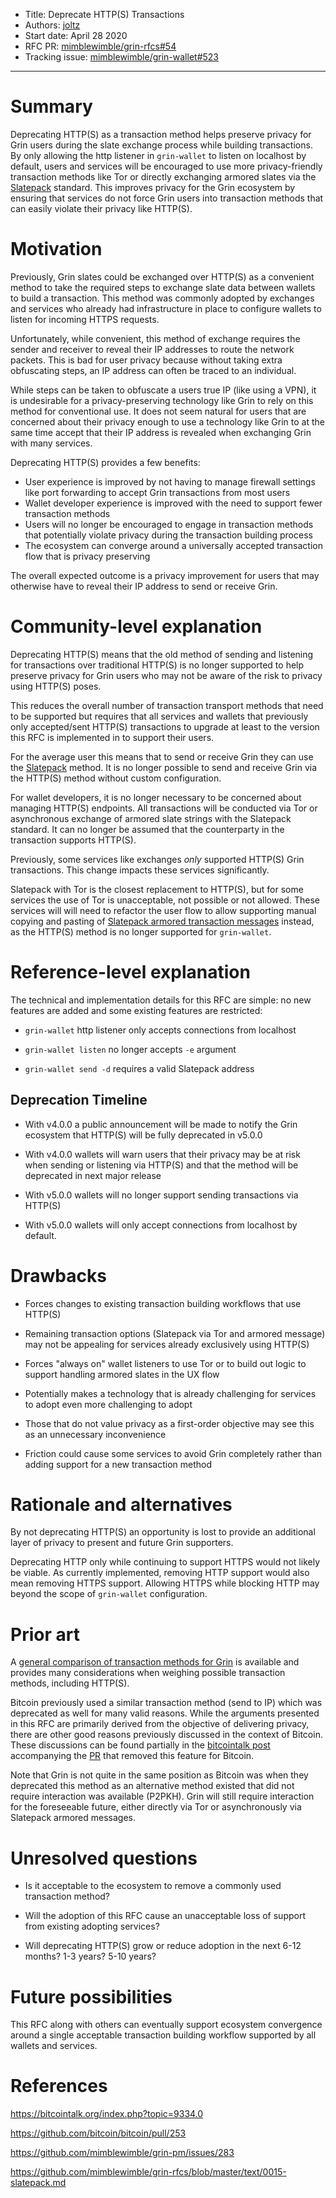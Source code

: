 - Title: Deprecate HTTP(S) Transactions
- Authors: [joltz](mailto:joltz@protonmail.com)
- Start date: April 28 2020
- RFC PR: [mimblewimble/grin-rfcs#54](https://github.com/mimblewimble/grin-rfcs/pull/54)
- Tracking issue: [mimblewimble/grin-wallet#523](https://github.com/mimblewimble/grin-wallet/issues/523)

---

# Summary
[summary]: #summary

Deprecating HTTP(S) as a transaction method helps preserve privacy for Grin users during the slate exchange process while building transactions. By only allowing the http listener in `grin-wallet` to listen on localhost by default, users and services will be encouraged to use more privacy-friendly transaction methods like Tor or directly exchanging armored slates via the [Slatepack](https://github.com/mimblewimble/grin-rfcs/blob/master/text/0015-slatepack.md) standard. This improves privacy for the Grin ecosystem by ensuring that services do not force Grin users into transaction methods that can easily violate their privacy like HTTP(S).

# Motivation
[motivation]: #motivation

Previously, Grin slates could be exchanged over HTTP(S) as a convenient method to take the required steps to exchange slate data between wallets to build a transaction. This method was commonly adopted by exchanges and services who already had infrastructure in place to configure wallets to listen for incoming HTTPS requests.

Unfortunately, while convenient, this method of exchange requires the sender and receiver to reveal their IP addresses to route the network packets. This is bad for user privacy because without taking extra obfuscating steps, an IP address can often be traced to an individual.

While steps can be taken to obfuscate a users true IP (like using a VPN), it is undesirable for a privacy-preserving technology like Grin to rely on this method for conventional use. It does not seem natural for users that are concerned about their privacy enough to use a technology like Grin to at the same time accept that their IP address is revealed when exchanging Grin with many services.

Deprecating HTTP(S) provides a few benefits:
  - User experience is improved by not having to manage firewall settings like port forwarding to accept Grin transactions from most users
  - Wallet developer experience is improved with the need to support fewer transaction methods
  - Users will no longer be encouraged to engage in transaction methods that potentially violate privacy during the transaction building process
  - The ecosystem can converge around a universally accepted transaction flow that is privacy preserving

The overall expected outcome is a privacy improvement for users that may otherwise have to reveal their IP address to send or receive Grin.

# Community-level explanation
[community-level-explanation]: #community-level-explanation

Deprecating HTTP(S) means that the old method of sending and listening for transactions over traditional HTTP(S) is no longer supported to help preserve privacy for Grin users who may not be aware of the risk to privacy using HTTP(S) poses.

This reduces the overall number of transaction transport methods that need to be supported but requires that all services and wallets that previously only accepted/sent HTTP(S) transactions to upgrade at least to the version this RFC is implemented in to support their users.

For the average user this means that to send or receive Grin they can use the [Slatepack](https://github.com/mimblewimble/grin-rfcs/blob/master/text/0015-slatepack.md) method. It is no longer possible to send and receive Grin via the HTTP(S) method without custom configuration.

For wallet developers, it is no longer necessary to be concerned about managing HTTP(S) endpoints. All transactions will be conducted via Tor or asynchronous exchange of armored slate strings with the Slatepack standard. It can no longer be assumed that the counterparty in the transaction supports HTTP(S).

Previously, some services like exchanges _only_ supported HTTP(S) Grin transactions. This change impacts these services significantly.

Slatepack with Tor is the closest replacement to HTTP(S), but for some services the use of Tor is unacceptable, not possible or not allowed. These services will will need to refactor the user flow to allow supporting manual copying and pasting of [Slatepack armored transaction messages](https://github.com/mimblewimble/grin-rfcs/blob/master/text/0015-slatepack.md#slatepackmessage) instead, as the HTTP(S) method is no longer supported for `grin-wallet`.

# Reference-level explanation
[reference-level-explanation]: #reference-level-explanation

The technical and implementation details for this RFC are simple: no new features are added and some existing features are restricted:

- `grin-wallet` http listener only accepts connections from localhost

- `grin-wallet listen` no longer accepts `-e` argument

- `grin-wallet send -d` requires a valid Slatepack address

## Deprecation Timeline

- With v4.0.0 a public announcement will be made to notify the Grin ecosystem that HTTP(S) will be fully deprecated in v5.0.0

- With v4.0.0 wallets will warn users that their privacy may be at risk when sending or listening via HTTP(S) and that the method will be deprecated in next major release

- With v5.0.0 wallets will no longer support sending transactions via HTTP(S)

- With v5.0.0 wallets will only accept connections from localhost by default.

# Drawbacks
[drawbacks]: #drawbacks

- Forces changes to existing transaction building workflows that use HTTP(S)

- Remaining transaction options (Slatepack via Tor and armored message) may not be appealing for services already exclusively using HTTP(S)

- Forces "always on" wallet listeners to use Tor or to build out logic to support handling armored slates in the UX flow

- Potentially makes a technology that is already challenging for services to adopt even more challenging to adopt

- Those that do not value privacy as a first-order objective may see this as an unnecessary inconvenience

- Friction could cause some services to avoid Grin completely rather than adding support for a new transaction method

# Rationale and alternatives
[rationale-and-alternatives]: #rationale-and-alternatives

By not deprecating HTTP(S) an opportunity is lost to provide an additional layer of privacy to present and future Grin supporters.

Deprecating HTTP only while continuing to support HTTPS would not likely be viable. As currently implemented, removing HTTP support would also mean removing HTTPS support. Allowing HTTPS while blocking HTTP may beyond the scope of `grin-wallet` configuration.

# Prior art
[prior-art]: #prior-art

A [general comparison of transaction methods for Grin](https://github.com/mimblewimble/grin-pm/issues/283) is available and provides many considerations when weighing possible transaction methods, including HTTP(S).

Bitcoin previously used a similar transaction method (send to IP) which was deprecated as well for many valid reasons. While the arguments presented in this RFC are primarily derived from the objective of delivering privacy, there are other good reasons previously discussed in the context of Bitcoin. These discussions can be found partially in the [bitcointalk post](https://bitcointalk.org/index.php?topic=9334.0) accompanying the [PR](https://github.com/bitcoin/bitcoin/pull/253) that removed this feature for Bitcoin.

Note that Grin is not quite in the same position as Bitcoin was when they deprecated this method as an alternative method existed that did not require interaction was available (P2PKH). Grin will still require interaction for the foreseeable future, either directly via Tor or asynchronously via Slatepack armored messages.

# Unresolved questions
[unresolved-questions]: #unresolved-questions

- Is it acceptable to the ecosystem to remove a commonly used transaction method?

- Will the adoption of this RFC cause an unacceptable loss of support from existing adopting services?

- Will deprecating HTTP(S) grow or reduce adoption in the next 6-12 months? 1-3 years? 5-10 years?

# Future possibilities
[future-possibilities]: #future-possibilities

This RFC along with others can eventually support ecosystem convergence around a single acceptable transaction building workflow supported by all wallets and services.

# References
[references]: #references

https://bitcointalk.org/index.php?topic=9334.0

https://github.com/bitcoin/bitcoin/pull/253

https://github.com/mimblewimble/grin-pm/issues/283

https://github.com/mimblewimble/grin-rfcs/blob/master/text/0015-slatepack.md
